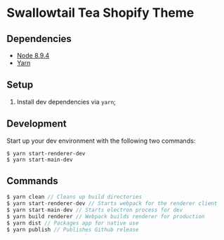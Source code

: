 # Swallowtail Tea Shopify Theme

## Dependencies

- [Node 8.9.4](http://nodejs.org/)
- [Yarn](https://yarnpkg.com/en/)

## Setup

1. Install dev dependencies via `yarn`;

## Development

Start up your dev environment with the following two commands:

```
$ yarn start-renderer-dev
$ yarn start-main-dev
```

## Commands

```js
$ yarn clean // Cleans up build directories
$ yarn start-renderer-dev // Starts webpack for the renderer client
$ yarn start-main-dev // Starts electron process for dev
$ yarn build renderer // Webpack builds renderer for production
$ yarn dist // Packages app for native use
$ yarn publish // Publishes Github release
```

